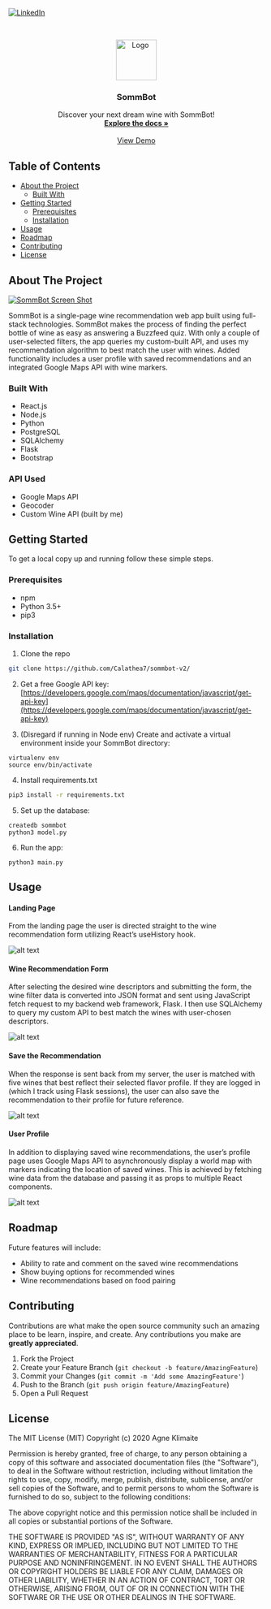 <!--
*** Thanks for checking out this README Template. If you have a suggestion that would
*** make this better, please fork the repo and create a pull request or simply open
*** an issue with the tag "enhancement".
*** Thanks again! Now go create something AMAZING! :D
***
***
***
*** To avoid retyping too much info. Do a search and replace for the following:
*** github_username, repo_name, twitter_handle, email
-->





<!-- PROJECT SHIELDS -->
<!--
*** I'm using markdown "reference style" links for readability.
*** Reference links are enclosed in brackets [ ] instead of parentheses ( ).
*** See the bottom of this document for the declaration of the reference variables
*** for contributors-url, forks-url, etc. This is an optional, concise syntax you may use.
*** https://www.markdownguide.org/basic-syntax/#reference-style-links
-->

[![LinkedIn][linkedin-shield]][linkedin-url]



<!-- PROJECT LOGO -->
<br />
<p align="center">
  <a href="https://github.com/Calathea7/sommbot-v2/">
    <img src="https://github.com/Calathea7/sommbot-v2/blob/master/projectsomm/src/smlogo.png" alt="Logo" width="80" height="80">
  </a>

  <h3 align="center">SommBot</h3>

  <p align="center">
    Discover your next dream wine with SommBot!
    <br />
    <a href="https://github.com/Calathea7/sommbot-v2/"><strong>Explore the docs »</strong></a>
    <br />
    <br />
    <a href="https://youtu.be/u27db6cwLjA">View Demo</a>
  </p>
</p>



<!-- TABLE OF CONTENTS -->
## Table of Contents

* [About the Project](#about-the-project)
  * [Built With](#built-with)
* [Getting Started](#getting-started)
  * [Prerequisites](#prerequisites)
  * [Installation](#installation)
* [Usage](#usage)
* [Roadmap](#roadmap)
* [Contributing](#contributing)
* [License](#license)



<!-- ABOUT THE PROJECT -->
## About The Project

[![SommBot Screen Shot][product-screenshot]](https://github.com/Calathea7/sommbot-v2/)

SommBot is a single-page wine recommendation web app built using full-stack technologies. SommBot makes the process of finding the perfect bottle of wine as easy as answering a Buzzfeed quiz. With only a couple of user-selected filters, the app queries my custom-built API, and uses my recommendation algorithm to best match the user with wines. Added functionality includes a user profile with saved recommendations and an integrated Google Maps API with wine markers.


### Built With

* React.js
* Node.js
* Python
* PostgreSQL
* SQLAlchemy
* Flask
* Bootstrap

### API Used

* Google Maps API
* Geocoder
* Custom Wine API (built by me)


<!-- GETTING STARTED -->
## Getting Started

To get a local copy up and running follow these simple steps.

### Prerequisites

* npm
* Python 3.5+
* pip3

### Installation

1. Clone the repo
```sh
git clone https://github.com/Calathea7/sommbot-v2/
```
2. Get a free Google API key:
[https://developers.google.com/maps/documentation/javascript/get-api-key](https://developers.google.com/maps/documentation/javascript/get-api-key)

3. (Disregard if running in Node env)
Create and activate a virtual environment inside your SommBot directory:
```
virtualenv env
source env/bin/activate
```
4. Install requirements.txt
```sh
pip3 install -r requirements.txt
```
5. Set up the database:
```
createdb sommbot
python3 model.py
```
6. Run the app:
```
python3 main.py
```

<!-- USAGE EXAMPLES -->
## Usage

#### Landing Page
From the landing page the user is directed straight to the wine recommendation form utilizing React’s useHistory hook.

![alt text](https://github.com/Calathea7/sommbot-v2/blob/master/projectsomm/src/landing-page.gif "SommBot landing page")

#### Wine Recommendation Form
After selecting the desired wine descriptors and submitting the form, the wine filter data is converted into JSON format and sent using JavaScript fetch request to my backend web framework, Flask. I then use SQLAlchemy to query my custom API to best match the wines with user-chosen descriptors.

![alt text](projectsomm/src/wine-form.gif "SommBot wine form")

#### Save the Recommendation
When the response is sent back from my server, the user is matched with five wines that best reflect their selected flavor profile. If they are logged in (which I track using Flask sessions), the user can also save the recommendation to their profile for future reference.

![alt text](projectsomm/src/save-rec.gif "SommBot save recommendation")

#### User Profile
In addition to displaying saved wine recommendations, the user’s profile page uses Google Maps API to asynchronously display a world map with markers indicating the location of saved wines. This is achieved by fetching wine data from the database and passing it as props to multiple React components.

![alt text](projectsomm/src/user-profile.gif "SommBot user profile")

<!-- ROADMAP -->
## Roadmap

Future features will include:

* Ability to rate and comment on the saved wine recommendations
* Show buying options for recommended wines
* Wine recommendations based on food pairing



<!-- CONTRIBUTING -->
## Contributing

Contributions are what make the open source community such an amazing place to be learn, inspire, and create. Any contributions you make are **greatly appreciated**.

1. Fork the Project
2. Create your Feature Branch (`git checkout -b feature/AmazingFeature`)
3. Commit your Changes (`git commit -m 'Add some AmazingFeature'`)
4. Push to the Branch (`git push origin feature/AmazingFeature`)
5. Open a Pull Request



<!-- LICENSE -->
## License

The MIT License (MIT) Copyright (c) 2020 Agne Klimaite

Permission is hereby granted, free of charge, to any person obtaining a copy of this software and associated documentation files (the "Software"), to deal in the Software without restriction, including without limitation the rights to use, copy, modify, merge, publish, distribute, sublicense, and/or sell copies of the Software, and to permit persons to whom the Software is furnished to do so, subject to the following conditions:

The above copyright notice and this permission notice shall be included in all copies or substantial portions of the Software.

THE SOFTWARE IS PROVIDED "AS IS", WITHOUT WARRANTY OF ANY KIND, EXPRESS OR IMPLIED, INCLUDING BUT NOT LIMITED TO THE WARRANTIES OF MERCHANTABILITY, FITNESS FOR A PARTICULAR PURPOSE AND NONINFRINGEMENT. IN NO EVENT SHALL THE AUTHORS OR COPYRIGHT HOLDERS BE LIABLE FOR ANY CLAIM, DAMAGES OR OTHER LIABILITY, WHETHER IN AN ACTION OF CONTRACT, TORT OR OTHERWISE, ARISING FROM, OUT OF OR IN CONNECTION WITH THE SOFTWARE OR THE USE OR OTHER DEALINGS IN THE SOFTWARE.






<!-- MARKDOWN LINKS & IMAGES -->
<!-- https://www.markdownguide.org/basic-syntax/#reference-style-links -->
[contributors-shield]: https://img.shields.io/github/contributors/github_username/repo.svg?style=flat-square
[contributors-url]: https://github.com/Calathea7/repo/graphs/contributors
[forks-shield]: https://img.shields.io/github/forks/Calathea7/repo.svg?style=flat-square
[forks-url]: https://github.com/Calathea7/repo/network/members
[stars-shield]: https://img.shields.io/github/stars/Calathea7/repo.svg?style=flat-square
[stars-url]: https://github.com/Calathea7/repo/stargazers
[issues-shield]: https://img.shields.io/github/issues/Calathea7/repo.svg?style=flat-square
[issues-url]: https://github.com/Calathea7/repo/issues
[license-shield]: https://img.shields.io/github/license/Calathea7/repo.svg?style=flat-square
[license-url]: https://github.com/Calathea7/repo/blob/master/LICENSE.txt
[linkedin-shield]: https://img.shields.io/badge/-LinkedIn-black.svg?style=flat-square&logo=linkedin&colorB=555
[linkedin-url]: https://www.linkedin.com/in/anastasia-correa/
[product-screenshot]: https://github.com/Calathea7/sommbot-v2/blob/master/projectsomm/src/sommbot-bckgrnd.png

